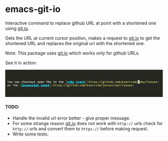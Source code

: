 # emacs-git-io

Interactive command to replace github URL at point with a shortened one using [git.io](https://git.io/).

Gets the URL at current cursor position, makes a request to [git.io](https://git.io/)
to get the shortened URL and replaces the original url with the shortened one.

Note: This package uses [git.io](https://git.io/) which works only for github URLs.

See it in action:

![Action](action.gif)


#### TODO:

* Handle the invalid url error better - give proper message.
* For some strange reason [git.io](https://git.io/) does not work with `http://` urls
  check for `http://` urls and convert them to `https://` before making request.
* Write some tests.
